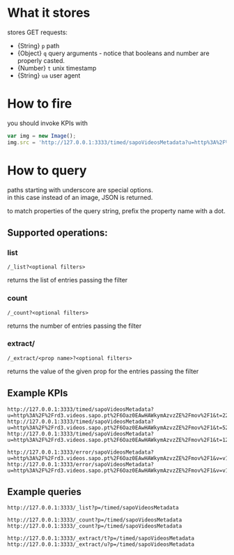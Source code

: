 # What it stores

stores GET requests:

* {String} `p` path
* {Object} `q` query arguments - notice that booleans and number are properly casted.
* {Number} `t` unix timestamp
* {String} `ua` user agent


# How to fire

you should invoke KPIs with

```javascript
var img = new Image();
img.src = 'http://127.0.0.1:3333/timed/sapoVideosMetadata?u=http%3A%2F%2Frd3.videos.sapo.pt%2F6Oaz0EAwHAWkymAzvzZE%2Fmov%2F1&t=223&v=v150901';
```


# How to query

paths starting with underscore are special options.  
in this case instead of an image, JSON is returned.

to match properties of the query string, prefix the property name with a dot.


## Supported operations:

### list

`/_list?<optional filters>`

returns the list of entries passing the filter


### count

`/_count?<optional filters>`

returns the number of entries passing the filter


### extract/<propName>

`/_extract/<prop name>?<optional filters>`

returns the value of the given prop for the entries passing the filter


## Example KPIs

```
http://127.0.0.1:3333/timed/sapoVideosMetadata?u=http%3A%2F%2Frd3.videos.sapo.pt%2F6Oaz0EAwHAWkymAzvzZE%2Fmov%2F1&t=223&v=v150901
http://127.0.0.1:3333/timed/sapoVideosMetadata?u=http%3A%2F%2Frd3.videos.sapo.pt%2F6Oaz0EAwHAWkymAzvzZE%2Fmov%2F1&t=523&v=v150901
http://127.0.0.1:3333/timed/sapoVideosMetadata?u=http%3A%2F%2Frd3.videos.sapo.pt%2F6Oaz0EAwHAWkymAzvzZE%2Fmov%2F1&t=123&v=v150901

http://127.0.0.1:3333/error/sapoVideosMetadata?u=http%3A%2F%2Frd3.videos.sapo.pt%2F6Oaz0EAwHAWkymAzvzZE%2Fmov%2F1&v=v150901
http://127.0.0.1:3333/error/sapoVideosMetadata?u=http%3A%2F%2Frd3.videos.sapo.pt%2F6Oaz0EAwHAWkymAzvzZE%2Fmov%2F1&v=v150901
```

## Example queries

```
http://127.0.0.1:3333/_list?p=/timed/sapoVideosMetadata

http://127.0.0.1:3333/_count?p=/timed/sapoVideosMetadata
http://127.0.0.1:3333/_count?p=/timed/sapoVideosMetadata

http://127.0.0.1:3333/_extract/t?p=/timed/sapoVideosMetadata
http://127.0.0.1:3333/_extract/u?p=/timed/sapoVideosMetadata
```
